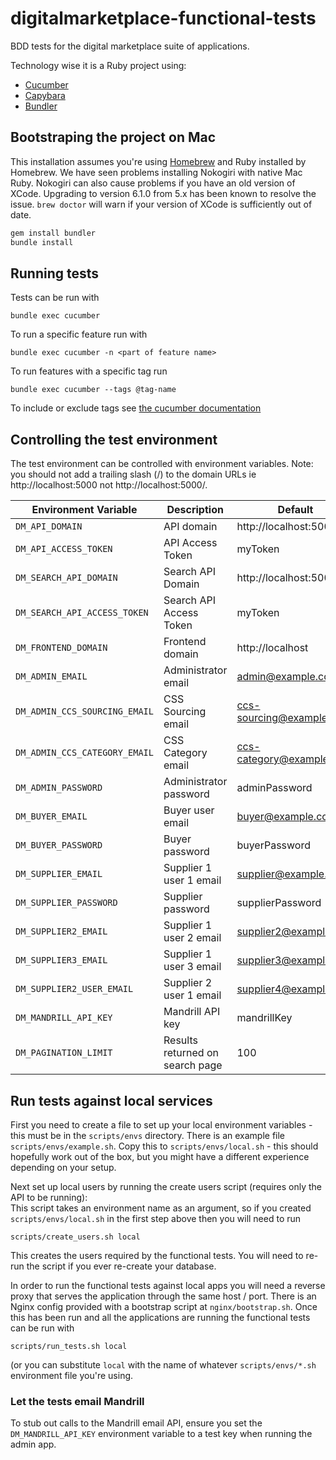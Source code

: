 # digitalmarketplace-functional-tests
BDD tests for the digital marketplace suite of applications.

Technology wise it is a Ruby project using:
- [Cucumber](http://cukes.info/)
- [Capybara](https://github.com/jnicklas/capybara)
- [Bundler](http://bundler.io/)

## Bootstraping the project on Mac

This installation assumes you're using [Homebrew](http://brew.sh/) and Ruby
installed by Homebrew. We have seen problems installing Nokogiri with native
Mac Ruby. Nokogiri can also cause problems if you have an old version of
XCode. Upgrading to version 6.1.0 from 5.x has been known to resolve the issue.
`brew doctor` will warn if your version of XCode is sufficiently out of date.

```bash
gem install bundler
bundle install
```

## Running tests

Tests can be run with

`bundle exec cucumber`

To run a specific feature run with

`bundle exec cucumber -n <part of feature name>`

To run features with a specific tag run

`bundle exec cucumber --tags @tag-name`

To include or exclude tags see [the cucumber documentation](https://github.com/cucumber/cucumber/wiki/Tags#running-a-subset-of-scenarios)

## Controlling the test environment

The test environment can be controlled with environment variables. Note: you should not add a trailing slash (/) to
the domain URLs ie http://localhost:5000 not http://localhost:5000/.

| Environment Variable             | Description                | Default                 |
| -------------------------------- | -------------------------- | ----------------------- |
| ``DM_API_DOMAIN``                | API domain                 | http://localhost:5000   |
| ``DM_API_ACCESS_TOKEN``          | API Access Token           | myToken                 |
| ``DM_SEARCH_API_DOMAIN``         | Search API Domain          | http://localhost:5001   |
| ``DM_SEARCH_API_ACCESS_TOKEN``   | Search API Access Token    | myToken                 |
| ``DM_FRONTEND_DOMAIN``           | Frontend domain            | http://localhost        |
| ``DM_ADMIN_EMAIL``               | Administrator email        | admin@example.com       |
| ``DM_ADMIN_CCS_SOURCING_EMAIL``  | CSS Sourcing email         | ccs-sourcing@example.com |
| ``DM_ADMIN_CCS_CATEGORY_EMAIL``  | CSS Category email         | ccs-category@example.com |
| ``DM_ADMIN_PASSWORD``            | Administrator password     | adminPassword           |
| ``DM_BUYER_EMAIL``               | Buyer user email           | buyer@example.com       |
| ``DM_BUYER_PASSWORD``            | Buyer password             | buyerPassword           |
| ``DM_SUPPLIER_EMAIL``            | Supplier 1 user 1 email    | supplier@example.com    |
| ``DM_SUPPLIER_PASSWORD``         | Supplier password          | supplierPassword        |
| ``DM_SUPPLIER2_EMAIL``           | Supplier 1 user 2 email    | supplier2@example.com   |
| ``DM_SUPPLIER3_EMAIL``           | Supplier 1 user 3 email    | supplier3@example.com   |
| ``DM_SUPPLIER2_USER_EMAIL``      | Supplier 2 user 1 email    | supplier4@example.com   |
| ``DM_MANDRILL_API_KEY``          | Mandrill API key           | mandrillKey             |
| ``DM_PAGINATION_LIMIT``          | Results returned on search page | 100                |

## Run tests against local services

First you need to create a file to set up your local environment variables - this must be in 
the `scripts/envs` directory. There is an example file `scripts/envs/example.sh`.  Copy this 
to `scripts/envs/local.sh` - this should hopefully work out of the box, but you might have a
different experience depending on your setup.

Next set up local users by running the create users script (requires only the API to be running):  
This script takes an environment name as an argument, so if you created `scripts/envs/local.sh` 
in the first step above then you will need to run 

`scripts/create_users.sh local`

This creates the users required by the functional tests. You will need to re-run the script if you 
ever re-create your database.

In order to run the functional tests against local apps you will need a reverse proxy
that serves the application through the same host / port. There is an Nginx config provided
with a bootstrap script at `nginx/bootstrap.sh`. Once this has been run and all the
applications are running the functional tests can be run with 

`scripts/run_tests.sh local`

(or you can substitute `local` with the name of whatever `scripts/envs/*.sh` environment file you're using.

### Let the tests email Mandrill

To stub out calls to the Mandrill email API, ensure you set the `DM_MANDRILL_API_KEY` environment variable
to a test key when running the admin app.
